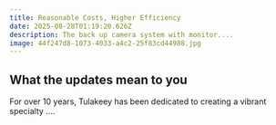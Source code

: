 ```yaml
---
title: Reasonable Costs, Higher Efficiency
date: 2025-08-28T01:19:20.626Z
description: The back up camera system with monitor....
image: 44f247d8-1073-4033-a4c2-25f83cd44988.jpg
---
```



## What the updates mean to you

For over 10 years, Tulakeey has been dedicated to creating a vibrant specialty ....